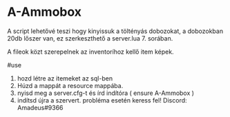 # A-Ammobox

A script lehetővé teszi hogy kinyissuk a töltényás dobozokat, a dobozokban 20db lőszer van, ez szerkeszthető a server.lua 7. sorában.

A fileok közt szerepelnek az inventoríhoz kellő item képek.

#use

1. hozd létre az itemeket az sql-ben
2. Húzd a mappát a resource mappába.
3. nyisd meg a server.cfg-t és írd indítóra ( ensure A-Ammobox )
4. indítsd újra a szervert.
 probléma esetén keress fel! Discord: Amadeus#9366

